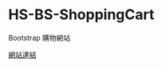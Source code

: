 # HS-BS-ShoppingCart

<p>Bootstrap 購物網站</p>

<p><a href="https://calvin-edoc.github.io/HS-BS-ShoppingCart/" rel="nofollow">網站連結</a></p>
